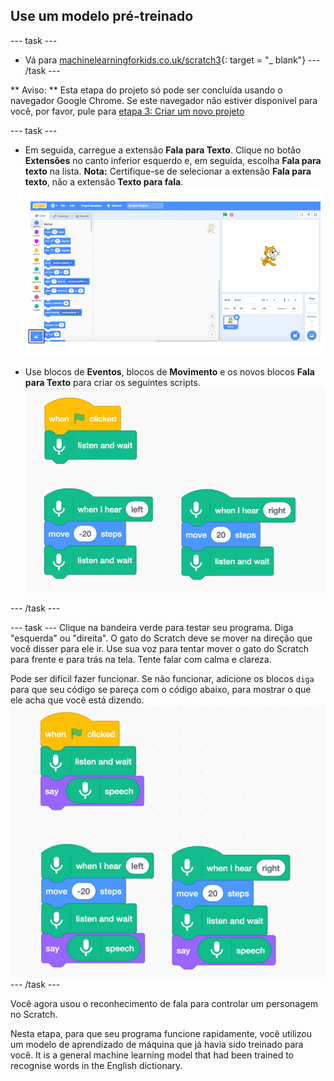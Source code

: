 ## Use um modelo pré-treinado

--- task ---
+ Vá para [machinelearningforkids.co.uk/scratch3](https://machinelearningforkids.co.uk/scratch3/){: target = "_ blank"}
--- /task ---

** Aviso: ** Esta etapa do projeto só pode ser concluída usando o navegador Google Chrome. Se este navegador não estiver disponível para você, por favor, pule para [ etapa 3: Criar um novo projeto ](https://projects.raspberrypi.org/en/projects/alien-language/3)

--- task ---
+ Em seguida, carregue a extensão **Fala para Texto**. Clique no botão **Extensões** no canto inferior esquerdo e, em seguida, escolha **Fala para texto** na lista. **Nota:** Certifique-se de selecionar a extensão **Fala para texto**, não a extensão **Texto para fala**. ![Arrow pointing to extensions button](images/extensions-annotated.png)

+ Use blocos de **Eventos**, blocos de **Movimento** e os novos blocos **Fala para Texto** para criar os seguintes scripts. ![New scripts to add](images/S-to-T-blocks.png)

--- /task ---

--- task --- Clique na bandeira verde para testar seu programa. Diga "esquerda" ou "direita". O gato do Scratch deve se mover na direção que você disser para ele ir. Use sua voz para tentar mover o gato do Scratch para frente e para trás na tela. Tente falar com calma e clareza.

Pode ser difícil fazer funcionar. Se não funcionar, adicione os blocos ` diga ` para que seu código se pareça com o código abaixo, para mostrar o que ele acha que você está dizendo. ![New scripts to see what the computer thinks you are saying](images/S-to-T-blocks-test.png) --- /task ---

Você agora usou o reconhecimento de fala para controlar um personagem no Scratch.

Nesta etapa, para que seu programa funcione rapidamente, você utilizou um modelo de aprendizado de máquina que já havia sido treinado para você. It is a general machine learning model that had been trained to recognise words in the English dictionary. 
